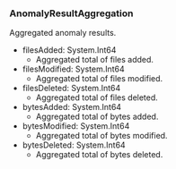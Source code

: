 ### AnomalyResultAggregation
Aggregated anomaly results.

- filesAdded: System.Int64
  - Aggregated total of files added.
- filesModified: System.Int64
  - Aggregated total of files modified.
- filesDeleted: System.Int64
  - Aggregated total of files deleted.
- bytesAdded: System.Int64
  - Aggregated total of bytes added.
- bytesModified: System.Int64
  - Aggregated total of bytes modified.
- bytesDeleted: System.Int64
  - Aggregated total of bytes deleted.
